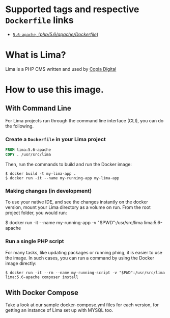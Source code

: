 # Supported tags and respective `Dockerfile` links

-	[`5.6-apache`, (*php/5.6/apache/Dockerfile*)](https://github.com/copia/lima-docker/php/5.6/apache/Dockerfile)


# What is Lima?

Lima is a PHP CMS written and used by [Copia Digital](http://www.copiadigital.co.uk)

# How to use this image.

## With Command Line

For Lima projects run through the command line interface (CLI), you can do the following.

### Create a `Dockerfile` in your Lima project

```dockerfile
FROM lima:5.6-apache
COPY . /usr/src/lima
```

Then, run the commands to build and run the Docker image:

```console
$ docker build -t my-lima-app .
$ docker run -it --name my-running-app my-lima-app
```

### Making changes (in development)

To use your native IDE, and see the changes instantly on the docker version, mount your Lima directory as a volume on run. From the root project folder, you would run:

$ docker run -it --name my-running-app -v "$PWD":/usr/src/lima lima:5.6-apache

### Run a single PHP script

For many tasks, like updating packages or running phing, it is easier to use the image. In such cases, you can run a command by using the Docker image directly:

```console
$ docker run -it --rm --name my-running-script -v "$PWD":/usr/src/lima lima:5.6-apache composer install
```

## With Docker Compose

Take a look at our sample docker-compose.yml files for each version, for getting an instance of Lima set up with MYSQL too.